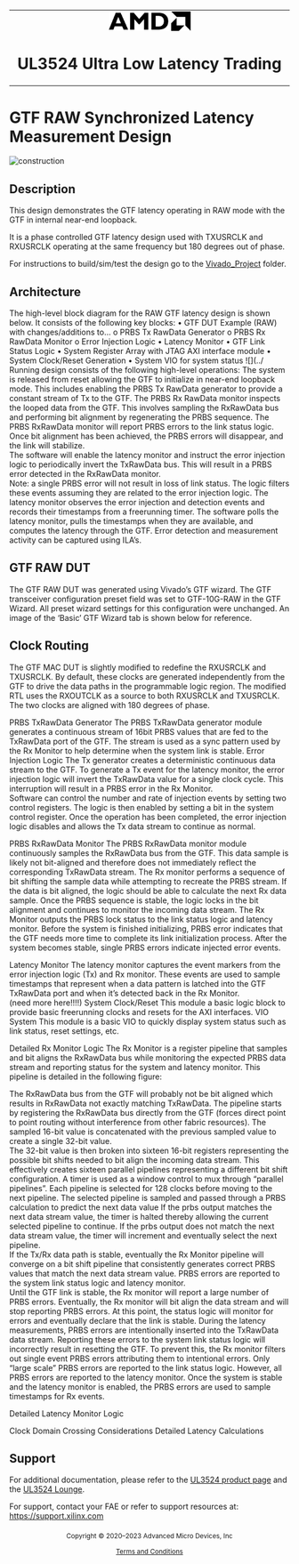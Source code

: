 <table class="sphinxhide" width="100%">
 <tr width="100%">
    <td align="center"><img src="https://raw.githubusercontent.com/Xilinx/Image-Collateral/main/xilinx-logo.png" width="30%"/><h1>UL3524 Ultra Low Latency Trading</h1>
    </td>
 </tr>
</table>

# GTF RAW Synchronized Latency Measurement Design

![construction](docs/images/construction.png)

## Description
This design demonstrates the GTF latency operating in RAW mode with the GTF in internal near-end loopback.  

It is a phase controlled GTF latency design used with TXUSRCLK and RXUSRCLK operating at the same frequency but 180 degrees out of phase. 

For instructions to build/sim/test the design go to the [Vivado_Project](./Vivado_Project/) folder.

## Architecture

The high-level block diagram for the RAW GTF latency design is shown below.  It consists of the following key blocks:
•	GTF DUT Example (RAW) with changes/additions to…
o	PRBS Tx RawData Generator
o	PRBS Rx RawData Monitor
o	Error Injection Logic
•	Latency Monitor
•	GTF Link Status Logic
•	System Register Array with JTAG AXI interface module
•	System Clock/Reset Generation
•	System VIO for system status
![](../
 Running design consists of the following high-level operations:
The system is released from reset allowing the GTF to initialize in near-end loopback mode.
This includes enabling the PRBS Tx RawData generator to provide a constant stream of Tx to the GTF.
The PRBS Rx RawData monitor inspects the looped data from the GTF.  This involves sampling the RxRawData bus and performing bit alignment by regenerating the PRBS sequence.
The PRBS RxRawData monitor will report PRBS errors to the link status logic.  Once bit alignment has been achieved, the PRBS errors will disappear, and the link will stabilize.  
The software will enable the latency monitor and instruct the error injection logic to periodically invert the TxRawData bus.  This will result in a PRBS error detected in the RxRawData monitor.  
Note: a single PRBS error will not result in loss of link status.  The logic filters these events assuming they are related to the error injection logic.
The latency monitor observes the error injection and detection events and records their timestamps from a freerunning timer.
The software polls the latency monitor, pulls the timestamps when they are available, and computes the latency through the GTF.
Error detection and measurement activity can be captured using ILA’s.

## GTF RAW DUT
The GTF RAW DUT was generated using Vivado’s GTF wizard.  The GTF transceiver configuration preset field was set to GTF-10G-RAW in the GTF Wizard.  All preset wizard settings for this configuration were unchanged.  An image of the ‘Basic’ GTF Wizard tab is shown below for reference.

## Clock Routing
The GTF MAC DUT is slightly modified to redefine the RXUSRCLK and TXUSRCLK. By default, these clocks are generated independently from the GTF to drive the data paths in the programmable logic region. The modified RTL uses the RXOUTCLK as a source to both RXUSRCLK and TXUSRCLK. The two clocks are aligned with 180 degrees of phase.  

PRBS TxRawData Generator
The PRBS TxRawData generator module generates a continuous stream of 16bit PRBS values that are fed to the TxRawData port of the GTF.  The stream is used as a sync pattern used by the Rx Monitor to help determine when the system link is stable.
Error Injection Logic
The Tx generator creates a deterministic continuous data stream to the GTF.  To generate a Tx event for the latency monitor, the error injection logic will invert the TxRawData value for a single clock cycle.  This interruption will result in a PRBS error in the Rx Monitor.  
Software can control the number and rate of injection events by setting two control registers.  The logic is then enabled by setting a bit in the system control register.  Once the operation has been completed, the error injection logic disables and allows the Tx data stream to continue as normal.

PRBS RxRawData Monitor
The PRBS RxRawData monitor module continuously samples the RxRawData bus from the GTF.  This data sample is likely not bit-aligned and therefore does not immediately reflect the corresponding TxRawData stream.  The Rx monitor performs a sequence of bit shifting the sample data while attempting to recreate the PRBS stream.  If the data is bit aligned, the logic should be able to calculate the next Rx data sample.  Once the PRBS sequence is stable, the logic locks in the bit alignment and continues to monitor the incoming data stream.
The Rx Monitor outputs the PRBS lock status to the link status logic and latency monitor.  Before the system is finished initializing, PRBS error indicates that the GTF needs more time to complete its link initialization process.  After the system becomes stable, single PRBS errors indicate injected error events.  

Latency Monitor
The latency monitor captures the event markers from the error injection logic (Tx) and Rx monitor.  These events are used to sample timestamps that represent when a data pattern is latched into the GTF TxRawData port and when it’s detected back in the Rx Monitor.  
(need more here!!!!)
System Clock/Reset
This module a basic logic block to provide basic freerunning clocks and resets for the AXI interfaces.
VIO System
This module is a basic VIO to quickly display system status such as link status, reset settings, etc.

Detailed Rx Monitor Logic
The Rx Monitor is a register pipeline that samples and bit aligns the RxRawData bus while monitoring the expected PRBS data stream and reporting status for the system and latency monitor.  This pipeline is detailed in the following figure:

The RxRawData bus from the GTF will probably not be bit aligned which results in RxRawData not exactly matching TxRawData.  The pipeline starts by registering the RxRawData bus directly from the GTF (forces direct point to point routing without interference from other fabric resources).  The sampled 16-bit value is concatenated with the previous sampled value to create a single 32-bit value.  
The 32-bit value is then broken into sixteen 16-bit registers representing the possible bit shifts needed to bit align the incoming data stream.  This effectively creates sixteen parallel pipelines representing a different bit shift configuration.
A timer is used as a window control to mux through “parallel pipelines”.  Each pipeline is selected for 128 clocks before moving to the next pipeline.  The selected pipeline is sampled and passed through a PRBS calculation to predict the next data value  If the prbs output matches the next data stream value, the timer is halted thereby allowing the current selected pipeline to continue.  If the prbs output does not match the next data stream value, the timer will increment and eventually select the next pipeline.  
If the Tx/Rx data path is stable, eventually the Rx Monitor pipeline will converge on a bit shift pipeline that consistently generates correct PRBS values that match the next data stream value.
PRBS errors are reported to the system link status logic and latency monitor.  
Until the GTF link is stable, the Rx monitor will report a large number of PRBS errors.  Eventually, the Rx monitor will bit align the data stream and will stop reporting PRBS errors.  At this point, the status logic will monitor for errors and eventually declare that the link is stable.
During the latency measurements, PRBS errors are intentionally inserted into the TxRawData data stream.  Reporting these errors to the system link status logic will incorrectly result in resetting the GTF.   To prevent this, the Rx monitor filters out single event PRBS errors attributing them to intentional errors.  Only “large scale” PRBS errors are reported to the link status logic.
However, all PRBS errors are reported to the latency monitor.  Once the system is stable and the latency monitor is enabled, the PRBS errors are used to sample timestamps for Rx events.

Detailed Latency Monitor Logic

Clock Domain Crossing Considerations
Detailed Latency Calculations

## Support
For additional documentation, please refer to the [UL3524 product page](https://www.xilinx.com/products/boards-and-kits/alveo/ul3524.html) and the [UL3524 Lounge](https://www.xilinx.com/member/ull-ea.html).

For support, contact your FAE or refer to support resources at: https://support.xilinx.com

<p class="sphinxhide" align="center"><sub>Copyright © 2020–2023 Advanced Micro Devices, Inc</sub></p>

<p class="sphinxhide" align="center"><sup><a href="https://www.amd.com/en/corporate/copyright">Terms and Conditions</a></sup></p>
